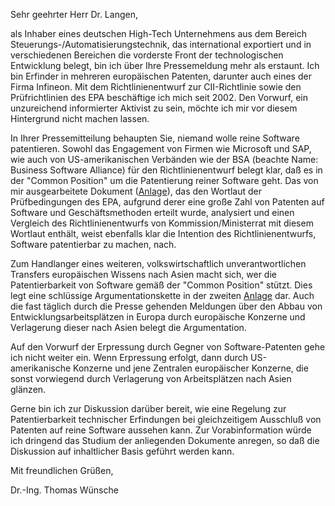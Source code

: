 Sehr geehrter Herr Dr. Langen,

als Inhaber eines deutschen High-Tech Unternehmens aus dem Bereich
Steuerungs-/Automatisierungstechnik, das international exportiert und in
verschiedenen Bereichen die vorderste Front der technologischen
Entwicklung belegt, bin ich über Ihre Pressemeldung mehr als erstaunt.
Ich bin Erfinder in mehreren europäischen Patenten, darunter auch eines
der Firma Infineon. Mit dem Richtlinienentwurf zur CII-Richtlinie sowie
den Prüfrichtlinien des EPA beschäftige ich mich seit 2002. Den Vorwurf,
ein unzureichend informierter Aktivist zu sein, möchte ich mir vor
diesem Hintergrund nicht machen lassen.

In Ihrer Pressemitteilung behaupten Sie, niemand wolle reine Software
patentieren. Sowohl das Engagement von Firmen wie Microsoft und SAP, wie
auch von US-amerikanischen Verbänden wie der BSA (beachte Name: Business
Software Alliance) für den Richtlinienentwurf belegt klar, daß es in der
\"Common Position\" um die Patentierung reiner Software geht. Das von
mir ausgearbeitete Dokument
([Anlage](http://swpat.ffii.org/swpat/log/05/langen0706De/erlaeuterung_anlage_anschreiben.pdf "wikilink")),
das den Wortlaut der Prüfbedingungen des EPA, aufgrund derer eine große
Zahl von Patenten auf Software und Geschäftsmethoden erteilt wurde,
analysiert und einen Vergleich des Richtlinienentwurfs von
Kommission/Ministerrat mit diesem Wortlaut enthält, weist ebenfalls klar
die Intention des Richtlinienentwurfs, Software patentierbar zu machen,
nach.

Zum Handlanger eines weiteren, volkswirtschaftlich unverantwortlichen
Transfers europäischen Wissens nach Asien macht sich, wer die
Patentierbarkeit von Software gemäß der \"Common Position\" stützt. Dies
legt eine schlüssige Argumentationskette in der zweiten
[Anlage](http://swpat.ffii.org/swpat/log/05/langen0706De/konzern_swpat.pdf "wikilink")
dar. Auch die fast täglich durch die Presse gehenden Meldungen über den
Abbau von Entwicklungsarbeitsplätzen in Europa durch europäische
Konzerne und Verlagerung dieser nach Asien belegt die Argumentation.

Auf den Vorwurf der Erpressung durch Gegner von Software-Patenten gehe
ich nicht weiter ein. Wenn Erpressung erfolgt, dann durch
US-amerikanische Konzerne und jene Zentralen europäischer Konzerne, die
sonst vorwiegend durch Verlagerung von Arbeitsplätzen nach Asien
glänzen.

Gerne bin ich zur Diskussion darüber bereit, wie eine Regelung zur
Patentierbarkeit technischer Erfindungen bei gleichzeitigem Ausschluß
von Patenten auf reine Software aussehen kann. Zur Vorabinformation
würde ich dringend das Studium der anliegenden Dokumente anregen, so daß
die Diskussion auf inhaltlicher Basis geführt werden kann.

Mit freundlichen Grüßen,

Dr.-Ing. Thomas Wünsche

